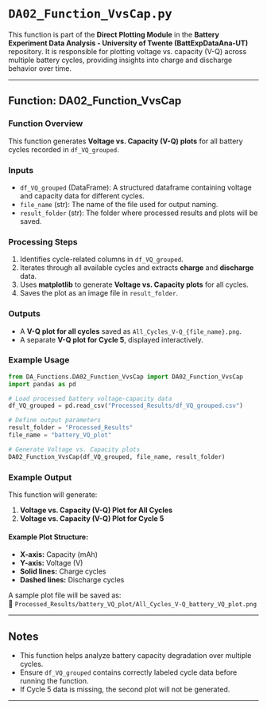 # `DA02_Function_VvsCap.py`

This function is part of the **Direct Plotting Module** in the **Battery Experiment Data Analysis - University of Twente (BattExpDataAna-UT)** repository. It is responsible for plotting voltage vs. capacity (V-Q) across multiple battery cycles, providing insights into charge and discharge behavior over time.

---

## **Function: DA02_Function_VvsCap**
### **Function Overview**
This function generates **Voltage vs. Capacity (V-Q) plots** for all battery cycles recorded in `df_VQ_grouped`.

### **Inputs**
- `df_VQ_grouped` (DataFrame): A structured dataframe containing voltage and capacity data for different cycles.
- `file_name` (str): The name of the file used for output naming.
- `result_folder` (str): The folder where processed results and plots will be saved.

### **Processing Steps**
1. Identifies cycle-related columns in `df_VQ_grouped`.
2. Iterates through all available cycles and extracts **charge** and **discharge** data.
3. Uses **matplotlib** to generate **Voltage vs. Capacity plots** for all cycles.
4. Saves the plot as an image file in `result_folder`.

### **Outputs**
- A **V-Q plot for all cycles** saved as `All_Cycles_V-Q_{file_name}.png`.
- A separate **V-Q plot for Cycle 5**, displayed interactively.

### **Example Usage**
```python
from DA_Functions.DA02_Function_VvsCap import DA02_Function_VvsCap
import pandas as pd

# Load processed battery voltage-capacity data
df_VQ_grouped = pd.read_csv("Processed_Results/df_VQ_grouped.csv")

# Define output parameters
result_folder = "Processed_Results"
file_name = "battery_VQ_plot"

# Generate Voltage vs. Capacity plots
DA02_Function_VvsCap(df_VQ_grouped, file_name, result_folder)
```

### **Example Output**
This function will generate:
1. **Voltage vs. Capacity (V-Q) Plot for All Cycles**
2. **Voltage vs. Capacity (V-Q) Plot for Cycle 5**

#### **Example Plot Structure:**
- **X-axis:** Capacity (mAh)
- **Y-axis:** Voltage (V)
- **Solid lines:** Charge cycles
- **Dashed lines:** Discharge cycles

A sample plot file will be saved as:  
📂 `Processed_Results/battery_VQ_plot/All_Cycles_V-Q_battery_VQ_plot.png`

---

## **Notes**
- This function helps analyze battery capacity degradation over multiple cycles.
- Ensure `df_VQ_grouped` contains correctly labeled cycle data before running the function.
- If Cycle 5 data is missing, the second plot will not be generated.

---
